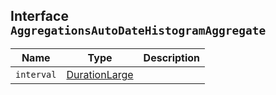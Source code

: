 ## Interface `AggregationsAutoDateHistogramAggregate`

| Name | Type | Description |
| - | - | - |
| `interval` | [DurationLarge](./DurationLarge.md) | &nbsp; |
